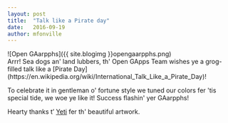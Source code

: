 ```yaml
---
layout: post
title:  "Talk like a Pirate day"
date:   2016-09-19
author: mfonville
---
```

<div markdown='1'>
![Open GAarpphs]({{ site.blogimg }}opengaarpphs.png)
</div>
Arrr! Sea dogs an' land lubbers, th' Open GApps Team wishes ye a grog-filled talk like a [Pirate Day](https://en.wikipedia.org/wiki/International_Talk_Like_a_Pirate_Day)!

To celebrate it in gentleman o' fortune style we tuned our colors fer 'tis special tide, we woe ye like it! Success flashin' yer GAarpphs!

Hearty thanks t’ [Yeti](https://www.yeti-designs.com/) fer th' beautiful artwork.
